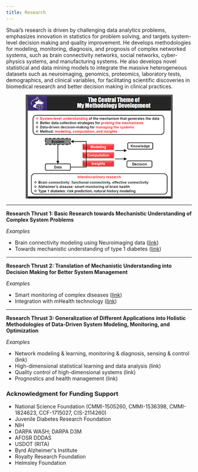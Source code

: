 ```yaml
---
title: Research
---
```


Shuai’s research is driven by challenging data analytics problems, emphasizes innovation in statistics for problem solving, and targets system-level decision making and quality improvement. He develops methodologies for modeling, monitoring, diagnosis, and prognosis of complex networked systems, such as brain connectivity networks, social networks, cyber-physics systems, and manufacturing systems. He also develops novel statistical and data mining models to integrate the massive heterogeneous datasets such as neuroimaging, genomics, proteomics, laboratory tests, demographics, and clinical variables, for facilitating scientific discoveries in biomedical research and better decision making in clinical practices.

<p align="center">
  <img src='./images/theme_shuais_reserach.png' alt='research'/>
</p>

___

**Research Thrust 1: Basic Research towards Mechanistic Understanding of Complex System Problems**

*Examples*

- Brain connectivity modeling using Neuroimaging data ([link](https://sites.google.com/site/shuaihuang28/website-builder/thrust-1/brain-c))
- Towards mechanistic understanding of type 1 diabetes ([link](https://sites.google.com/site/shuaihuang28/website-builder/thrust-1/t1d))

___
**Research Thrust 2: Translation of Mechanistic Understanding into Decision Making for Better System Management**

*Examples*

- Smart monitoring of complex diseases ([link](https://sites.google.com/site/shuaihuang28/website-builder/thrust-2/smart-monitoring))
- Integration with mHealth technology ([link](https://sites.google.com/site/shuaihuang28/website-builder/thrust-2/mpower))

___
**Research Thrust 3: Generalization of Different Applications into Holistic Methodologies of Data-Driven System Modeling, Monitoring, and Optimization**

*Examples*

- Network modeling & learning, monitoring & diagnosis, sensing & control (link)
- High-dimensional statistical learning and data analysis (link)
- Quality control of high-dimensional systems (link)
- Prognostics and health management (link)


### **Acknowledgment for Funding Support**

- National Science Foundation (CMMI-1505260, CMMI-1536398, CMMI-1824623, CCF-1715027, CIS-2114260)
- Juvenile Diabetes Research Foundation
- NIH
- DARPA WASH; DARPA D3M 
- AFOSR DDDAS
- USDOT (RITA)
- Byrd Alzheimer's Institute 
- Royalty Research Foundation
- Helmsley Foundation
